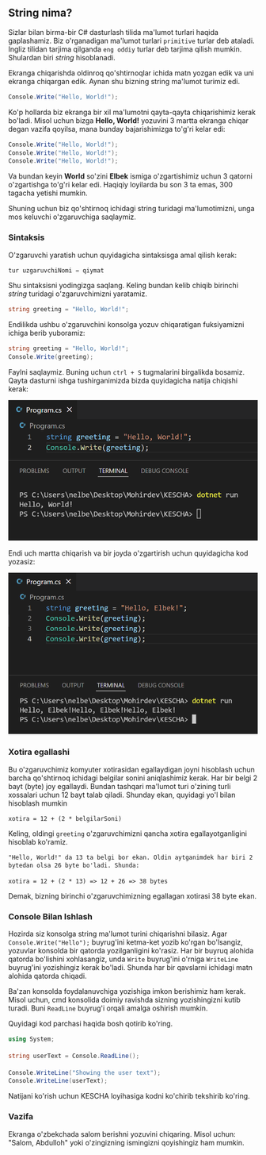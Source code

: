 ## String nima?

Sizlar bilan birma-bir C# dasturlash tilida ma'lumot turlari haqida gaplashamiz. Biz o'rganadigan ma'lumot turlari `primitive` turlar deb ataladi. Ingliz tilidan tarjima qilganda `eng oddiy` turlar deb tarjima qilish mumkin. Shulardan biri _string_ hisoblanadi.


Ekranga chiqarishda oldinroq qo'shtirnoqlar ichida matn yozgan edik va uni ekranga chiqargan edik. Aynan shu bizning string ma'lumot turimiz edi. 

```csharp
Console.Write("Hello, World!");
```

Ko'p hollarda biz ekranga bir xil ma'lumotni qayta-qayta chiqarishimiz kerak bo'ladi. Misol uchun bizga __Hello, World!__ yozuvini 3 martta ekranga chiqar degan vazifa qoyilsa, mana bunday bajarishimizga to'g'ri kelar edi: 

```csharp
Console.Write("Hello, World!");
Console.Write("Hello, World!");
Console.Write("Hello, World!");
```

Va bundan keyin __World__ so'zini __Elbek__ ismiga o'zgartishimiz uchun 3 qatorni o'zgartishga to'g'ri kelar edi. Haqiqiy loyilarda bu son 3 ta emas, 300 tagacha yetishi mumkin.

Shuning uchun biz qo'shtirnoq ichidagi string turidagi ma'lumotimizni, unga mos keluvchi o'zgaruvchiga saqlaymiz. 

### Sintaksis

O'zgaruvchi yaratish uchun quyidagicha sintaksisga amal qilish kerak: 

```csharp
tur uzgaruvchiNomi = qiymat
```

Shu sintaksisni yodingizga saqlang. Keling bundan kelib chiqib birinchi _string_ turidagi o'zgaruvchimizni yaratamiz. 

```csharp
string greeting = "Hello, World!";
```

Endilikda ushbu o'zgaruvchini konsolga yozuv chiqaratigan fuksiyamizni ichiga berib yuboramiz: 

```csharp
string greeting = "Hello, World!";
Console.Write(greeting);
```

Faylni saqlaymiz. Buning uchun `ctrl + S` tugmalarini birgalikda bosamiz. Qayta dasturni ishga tushirganimizda bizda quyidagicha natija chiqishi kerak: 

![File Types](../Images/Diagram44.png "")

Endi uch martta chiqarish va bir joyda o'zgartirish uchun quyidagicha kod yozasiz: 

![File Types](../Images/Diagram45.png "")

### Xotira egallashi

Bu o'zgaruvchimiz komyuter xotirasidan egallaydigan joyni hisoblash uchun barcha qo'shtirnoq ichidagi belgilar sonini aniqlashimiz kerak. Har bir belgi 2 bayt (byte) joy egallaydi. Bundan tashqari ma'lumot turi o'zining turli xossalari uchun 12 bayt talab qiladi. Shunday ekan, quyidagi yo'l bilan hisoblash mumkin

    xotira = 12 + (2 * belgilarSoni)

Keling, oldingi `greeting` o'zgaruvchimizni qancha xotira egallayotganligini hisoblab ko'ramiz. 

    "Hello, World!" da 13 ta belgi bor ekan. Oldin aytganimdek har biri 2 bytedan olsa 26 byte bo'ladi. Shunda: 

    xotira = 12 + (2 * 13) => 12 + 26 => 38 bytes

Demak, bizning birinchi o'zgaruvchimizning egallagan xotirasi 38 byte ekan. 

### Console Bilan Ishlash

Hozirda siz konsolga string ma'lumot turini chiqarishni bilasiz. Agar `Console.Write("Hello");` buyrug'ini ketma-ket yozib ko'rgan bo'lsangiz, yozuvlar konsolda bir qatorda yozilganligini ko'rasiz. Har bir buyruq alohida qatorda bo'lishini xohlasangiz, unda `Write` buyrug'ini o'rniga `WriteLine` buyrug'ini yozishingiz kerak bo'ladi. Shunda har bir qavslarni ichidagi matn alohida qatorda chiqadi.

Ba'zan konsolda foydalanuvchiga yozishiga imkon berishimiz ham kerak. Misol uchun, cmd konsolida doimiy ravishda sizning yozishingizni kutib turadi. Buni `ReadLine` buyrug'i orqali amalga oshirish mumkin. 

Quyidagi kod parchasi haqida bosh qotirib ko'ring. 

```csharp
using System;

string userText = Console.ReadLine();

Console.WriteLine("Showing the user text");
Console.WriteLine(userText);
```

Natijani ko'rish uchun KESCHA loyihasiga kodni ko'chirib tekshirib ko'ring.

### Vazifa

Ekranga o'zbekchada salom berishni yozuvini chiqaring. Misol uchun: "Salom, Abdulloh" yoki o'zingizning ismingizni qoyishingiz ham mumkin. 

